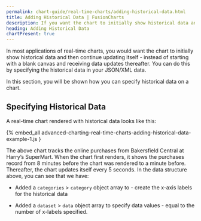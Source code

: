 ```yaml
---
permalink: chart-guide/real-time-charts/adding-historical-data.html
title: Adding Historical Data | FusionCharts
description: If you want the chart to initially show historical data and then continue updating itself-instead of starting with a blank canvas and receiving data updates thereafter.
heading: Adding Historical Data
chartPresent: true
---
```


In most applications of real-time charts, you would want the chart to initially show historical data and then continue updating itself - instead of starting with a blank canvas and receiving data updates thereafter. You can do this by specifying the historical data in your JSON/XML data.

In this section, you will be shown how you can specify historical data on a chart.

## Specifying Historical Data

A real-time chart rendered with historical data looks like this:

{% embed_all advanced-charting-real-time-charts-adding-historical-data-example-1.js }

The above chart tracks the online purchases from Bakersfield Central at Harry’s SuperMart. When the chart first renders, it shows the purchases record from 8 minutes before the chart was rendered to a minute before. Thereafter, the chart updates itself every 5 seconds.
In the data structure above, you can see that we have:

* Added a `categories` > `category` object array to - create the x-axis labels for the historical data

* Added a `dataset` > `data` object array to specify data values - equal to the number of x-labels specified.